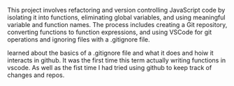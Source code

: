 This project involves refactoring and version controlling JavaScript code by isolating it into functions, eliminating global variables, and using meaningful variable and function names. The process includes creating a Git repository, converting functions to function expressions, and using VSCode for git operations and 
ignoring files with a .gitignore file.

learned about the basics of a .gitignore file and what it does and hoiw it interacts in github. It was the first time this term actually writing functions in vscode. As well as the fist time I had tried using github to keep track of changes and repos. 
